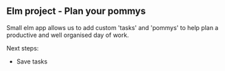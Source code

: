 

## Elm project - Plan your pommys


Small elm app allows us to add custom 'tasks' and 'pommys' to help plan a productive and well organised day of work.

Next steps:
- Save tasks
